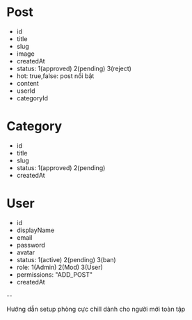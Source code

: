 # Post

-   id
-   title
-   slug
-   image
-   createdAt
-   status: 1(approved) 2(pending) 3(reject)
-   hot: true,false: post nổi bật
-   content
-   userId
-   categoryId

# Category

-   id
-   title
-   slug
-   status: 1(approved) 2(pending)
-   createdAt

# User

-   id
-   displayName
-   email
-   password
-   avatar
-   status: 1(active) 2(pending) 3(ban)
-   role: 1(Admin) 2(Mod) 3(User)
-   permissions: "ADD_POST"
-   createdAt

--

Hướng dẫn setup phòng cực chill dành cho người mới toàn tập
